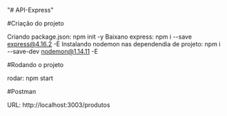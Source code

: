 "# API-Express" 

#Criação do projeto

Criando package.json: npm init -y
Baixano express: npm i --save express@4.16.2 -E
Instalando nodemon nas dependendia de projeto: npm i --save-dev nodemon@1.14.11 -E

#Rodando o projeto

rodar: npm start

#Postman

URL: http://localhost:3003/produtos